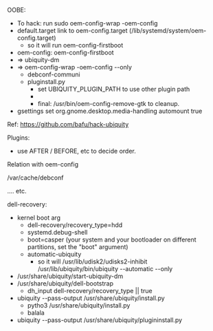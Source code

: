 OOBE:
 * To hack: run sudo oem-config-wrap -oem-config
 * default.target link to oem-config.target (/lib/systemd/system/oem-config.target)
   * so it will run oem-config-firstboot
 * oem-config: oem-config-firstboot
 * => ubiquity-dm
 * => oem-config-wrap -oem-config --only
   * debconf-communi
   * pluginstall.py
     * set UBIQUITY_PLUGIN_PATH to use other plugin path
     * 
     * final: /usr/bin/oem-config-remove-gtk to cleanup.
 * gsettings set org.gnome.desktop.media-handling automount true

Ref: https://github.com/bafu/hack-ubiquity

Plugins:
 * use AFTER / BEFORE, etc to decide order.

Relation with oem-config

/var/cache/debconf

....
etc.

dell-recovery:
 * kernel boot arg
   * dell-recovery/recovery_type=hdd
   * systemd.debug-shell
   * boot=casper (your system and your bootloader on different partitions, set the "boot" argument)
   * automatic-ubiquity
     * so it will /usr/lib/udisk2/udisks2-inhibit /usr/lib/ubiquity/bin/ubiquity --automatic --only
 * /usr/share/ubiquity/start-ubiquity-dm
 * /usr/share/ubiquity/dell-bootstrap
   * dh_input dell-recovery/recovery_type || true
 * ubiquity --pass-output /usr/share/ubiquity/install.py
   * pytho3 /usr/share/ubiquity/install.py
   * balala
 * ubiquity --pass-output /usr/share/ubiquity/plugininstall.py

